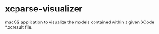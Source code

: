 #  xcparse-visualizer

macOS application to visualize the models contained within a given XCode *.xcresult file.

